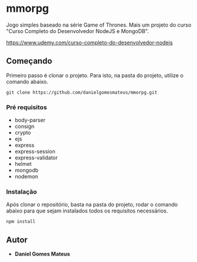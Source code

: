 # mmorpg

Jogo simples baseado na série Game of Thrones. Mais um projeto do curso "Curso Completo do Desenvolvedor NodeJS e MongoDB".

https://www.udemy.com/curso-completo-do-desenvolvedor-nodejs

## Começando

Primeiro passo é clonar o projeto. Para isto, na pasta do projeto, utilize o comando abaixo.

```
git clone https://github.com/danielgomesmateus/mmorpg.git
```

### Pré requisitos

- body-parser
- consign
- crypto
- ejs
- express
- express-session
- express-validator
- helmet
- mongodb
- nodemon

### Instalação

Após clonar o repositório, basta na pasta do projeto, rodar o comando abaixo para que sejam instalados
todos os requisitos necessários.

```
npm install
```

## Autor

* **Daniel Gomes Mateus**
